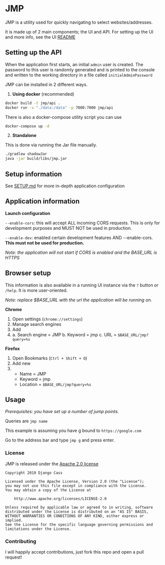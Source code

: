 # JMP

JMP is a utility used for quickly navigating to select websites/addresses.

It is made up of 2 main components; the UI and API. 
For setting up the UI and more info, see the UI [README](https://github.com/djcass44/jmp-react/blob/develop/README.md)

## Setting up the API

When the application first starts, an initial `admin` user is created. 
The password to this user is randomly generated and is printed to the console and written to the working directory in a file called `initialAdminPassword`


JMP can be installed in 2 different ways.

1. **Using docker** (recommended)

```bash
docker build -t jmp/api .
docker run -v "./data:/data" -p 7000:7000 jmp/api 
```

There is also a docker-compose utility script you can use

```bash
docker-compose up -d
```

2. **Standalone**

This is done via running the Jar file manually.

```bash
./gradlew shadowJar
java -jar build/libs/jmp.jar
```

## Setup information

See [SETUP.md](SETUP.md) for more in-depth application configuration

## Application information

**Launch configuration**

`--enable-cors`: this will accept ALL incoming CORS requests. This is only for development purposes and MUST NOT be used in production.

`--enable-dev`: enabled certain development features AND --enable-cors. **This must not be used for production.**

*Note: the application will not start if CORS is enabled and the BASE_URL is HTTPS*

## Browser setup

This information is also available in a running UI instance via the `?` button or `/help`. It is more user-oriented.

*Note: replace $BASE_URL with the url the application will be running on.*

**Chrome**

1. Open settings (`chrome://settings`)
2. Manage search engines
3. Add
3.  a. Search engine = JMP
    b. Keyword = jmp
    c. URL = `$BASE_URL/jmp?query=%s`

**Firefox**

1. Open Bookmarks (`Ctrl + Shift + O`)
2. Add new
2.  - Name = JMP
    - Keyword = jmp
    - Location = `$BASE_URL/jmp?query=%s`

## Usage

*Prerequisites: you have set up a number of jump points.*

Queries are `jmp name`

This example is assuming you have g bound to `https://google.com`

Go to the address bar and type `jmp g` and press enter.

### License

JMP is released under the [Apache 2.0 license](LICENSE)
```
Copyright 2019 Django Cass

Licensed under the Apache License, Version 2.0 (the "License");
you may not use this file except in compliance with the License.
You may obtain a copy of the License at

    http://www.apache.org/licenses/LICENSE-2.0

Unless required by applicable law or agreed to in writing, software
distributed under the License is distributed on an "AS IS" BASIS,
WITHOUT WARRANTIES OR CONDITIONS OF ANY KIND, either express or implied.
See the License for the specific language governing permissions and
limitations under the License.
```

### Contributing

I will happily accept contributions, just fork this repo and open a pull request!